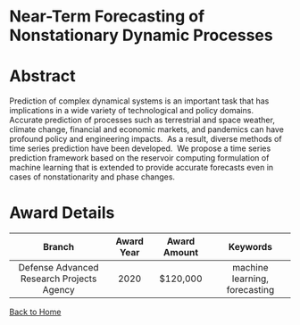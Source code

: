 
Near-Term Forecasting of Nonstationary Dynamic Processes
========================================================

# Abstract


Prediction of complex dynamical systems is an important task that has implications in a wide variety of technological and policy domains.  Accurate prediction of processes such as terrestrial and space weather, climate change, financial and economic markets, and pandemics can have profound policy and engineering impacts.  As a result, diverse methods of time series prediction have been developed.  We propose a time series prediction framework based on the reservoir computing formulation of machine learning that is extended to provide accurate forecasts even in cases of nonstationarity and phase changes.  

# Award Details

|Branch|Award Year|Award Amount|Keywords|
| :---: | :---: | :---: | :---: |
|Defense Advanced Research Projects Agency|2020|$120,000|machine learning, forecasting|
  
  


[Back to Home](https://github.com/chrischow/dod_sbir_awards/CC/#1204)